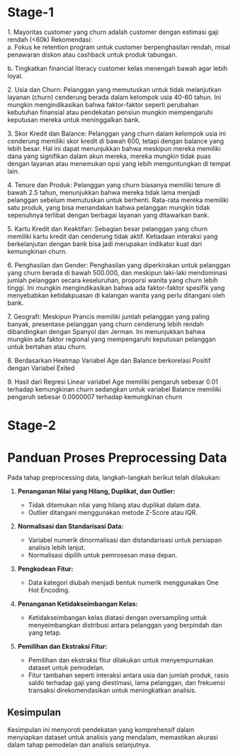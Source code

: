  <h1>Stage-1</h1>
 <p>1. Mayoritas customer yang churn adalah customer dengan estimasi gaji rendah (<60k) Rekomendasi:<br>
a. Fokus ke retention program untuk customer berpenghasilan rendah, misal penawaran diskon atau cashback untuk produk tabungan.</p>
b. Tingkatkan financial literacy customer kelas menengah bawah agar lebih loyal.</p>
2. Usia dan Churn: Pelanggan yang memutuskan untuk tidak melanjutkan layanan (churn) cenderung berada dalam kelompok usia 40-60 tahun. Ini mungkin mengindikasikan bahwa faktor-faktor seperti perubahan kebutuhan finansial atau pendekatan pensiun mungkin mempengaruhi keputusan mereka untuk meninggalkan bank.</p>
3. Skor Kredit dan Balance: Pelanggan yang churn dalam kelompok usia ini cenderung memiliki skor kredit di bawah 600, tetapi dengan balance yang lebih besar. Hal ini dapat menunjukkan bahwa meskipun mereka memiliki dana yang signifikan dalam akun mereka, mereka mungkin tidak puas dengan layanan atau menemukan opsi yang lebih menguntungkan di tempat lain.</p>
4. Tenure dan Produk: Pelanggan yang churn biasanya memiliki tenure di bawah 2.5 tahun, menunjukkan bahwa mereka tidak lama menjadi pelanggan sebelum memutuskan untuk berhenti. Rata-rata mereka memiliki satu produk, yang bisa menandakan bahwa pelanggan mungkin tidak sepenuhnya terlibat dengan berbagai layanan yang ditawarkan bank.</p>
5. Kartu Kredit dan Keaktifan: Sebagian besar pelanggan yang churn memiliki kartu kredit dan cenderung tidak aktif. Ketiadaan interaksi yang berkelanjutan dengan bank bisa jadi merupakan indikator kuat dari kemungkinan churn.</p>
6. Penghasilan dan Gender: Penghasilan yang diperkirakan untuk pelanggan yang churn berada di bawah 500.000, dan meskipun laki-laki mendominasi jumlah pelanggan secara keseluruhan, proporsi wanita yang churn lebih tinggi. Ini mungkin mengindikasikan bahwa ada faktor-faktor spesifik yang menyebabkan ketidakpuasan di kalangan wanita yang perlu ditangani oleh bank.</p>
7. Geografi: Meskipun Prancis memiliki jumlah pelanggan yang paling banyak, presentase pelanggan yang churn cenderung lebih rendah dibandingkan dengan Spanyol dan Jerman. Ini menunjukkan bahwa mungkin ada faktor regional yang mempengaruhi keputusan pelanggan untuk bertahan atau churn.</p>
8. Berdasarkan Heatmap Variabel Age dan Balance berkorelasi Positif dengan Variabel Exited</p>
9. Hasil dari Regresi Linear variabel Age memiliki pengaruh sebesar 0.01 terhadap kemungkinan churn sedangkan untuk variabel Balance memiliki pengaruh sebesar 0.0000007 terhadap kemungkinan churn</p>

 <h1>Stage-2</h1>

# Panduan Proses Preprocessing Data

Pada tahap preprocessing data, langkah-langkah berikut telah dilakukan:

1. **Penanganan Nilai yang Hilang, Duplikat, dan Outlier:**

    - Tidak ditemukan nilai yang hilang atau duplikat dalam data.
    - Outlier ditangani menggunakan metode Z-Score atau IQR.

2. **Normalisasi dan Standarisasi Data:**

    - Variabel numerik dinormalisasi dan distandarisasi untuk persiapan analisis lebih lanjut.
    - Normalisasi dipilih untuk pemrosesan masa depan.

3. **Pengkodean Fitur:**

    - Data kategori diubah menjadi bentuk numerik menggunakan One Hot Encoding.

4. **Penanganan Ketidakseimbangan Kelas:**

    - Ketidakseimbangan kelas diatasi dengan oversampling untuk menyeimbangkan distribusi antara pelanggan yang berpindah dan yang tetap.

5. **Pemilihan dan Ekstraksi Fitur:**
    - Pemilihan dan ekstraksi fitur dilakukan untuk menyempurnakan dataset untuk pemodelan.
    - Fitur tambahan seperti interaksi antara usia dan jumlah produk, rasio saldo terhadap gaji yang diestimasi, lama pelanggan, dan frekuensi transaksi direkomendasikan untuk meningkatkan analisis.

## Kesimpulan

Kesimpulan ini menyoroti pendekatan yang komprehensif dalam menyiapkan dataset untuk analisis yang mendalam, memastikan akurasi dalam tahap pemodelan dan analisis selanjutnya.
